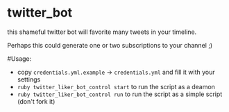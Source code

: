 twitter_bot
===========

this shameful twitter bot will favorite many tweets in your timeline.

Perhaps this could generate one or two subscriptions to your channel ;)

#Usage:

  - copy `credentials.yml.example` -> `credentials.yml` and fill it with your settings
  - `ruby twitter_liker_bot_control start` to run the script as a deamon
  - `ruby twitter_liker_bot_control run` to run the script as a simple script (don't fork it)
